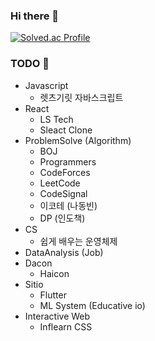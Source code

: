 ### Hi there 👋

[![Solved.ac Profile](http://mazassumnida.wtf/api/v2/generate_badge?boj=pym7857)](https://solved.ac/pym7857/)

### TODO 🎯
- Javascript
  - 렛츠기릿 자바스크립트
- React
  - LS Tech 
  - Sleact Clone
- ProblemSolve (Algorithm)
  - BOJ
  - Programmers
  - CodeForces
  - LeetCode
  - CodeSignal
  - 이코테 (나동빈)
  - DP (인도책)
- CS
  - 쉽게 배우는 운영체제 
- DataAnalysis (Job)
- Dacon
  - Haicon
- Sitio
  - Flutter
  - ML System (Educative io) 
- Interactive Web
  - Inflearn CSS 
